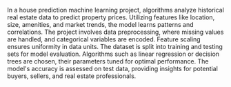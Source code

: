In a house prediction machine learning project, algorithms analyze historical real estate data to predict property prices. Utilizing features like location, size, amenities, and market trends, the model learns patterns and correlations. The project involves data preprocessing, where missing values are handled, and categorical variables are encoded. Feature scaling ensures uniformity in data units. The dataset is split into training and testing sets for model evaluation. Algorithms such as linear regression or decision trees are chosen, their parameters tuned for optimal performance. The model's accuracy is assessed on test data, providing insights for potential buyers, sellers, and real estate professionals.





